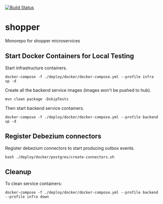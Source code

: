 [![Build Status](https://dev.azure.com/erenpinaz/shopper/_apis/build/status%2Fshopper-workspace.shopper?branchName=master)](https://dev.azure.com/erenpinaz/shopper/_build/latest?definitionId=1&branchName=master)

# shopper

Monorepo for shopper microservices

## Start Docker Containers for Local Testing

Start infrastructure containers.

```
docker-compose -f ./deploy/docker/docker-compose.yml --profile infra up -d
```

Create all the backend service images (images won't be pushed to hub).

```
mvn clean package -DskipTests
```

Then start backend service containers.

```
docker-compose -f ./deploy/docker/docker-compose.yml --profile backend up -d
```

## Register Debezium connectors

Register debezium connectors to start producing outbox events.

```
bash ./deploy/docker/postgres/create-connectors.sh
```

## Cleanup

To clean service containers:

```
docker-compose -f ./deploy/docker/docker-compose.yml --profile backend --profile infra down
```
